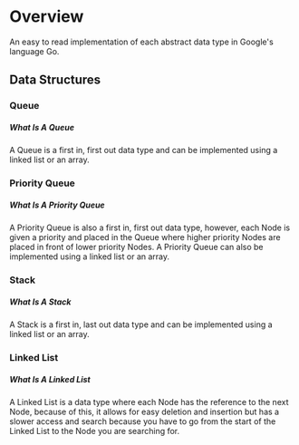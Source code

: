 # Overview
An easy to read implementation of each abstract data type in Google's language Go.

## Data Structures
### Queue
##### What Is A Queue
A Queue is a first in, first out data type and can be implemented using a linked list or an array.

### Priority Queue
##### What Is A Priority Queue
A Priority Queue is also a first in, first out data type, however, each Node is given a priority and placed in the Queue where higher priority Nodes are placed in front of lower priority Nodes. A Priority Queue can also be implemented using a linked list or an array.

### Stack
##### What Is A Stack
A Stack is a first in, last out data type and can be implemented using a linked list or an array.

### Linked List
##### What Is A Linked List
A Linked List is a data type where each Node has the reference to the next Node, because of this, it allows for easy deletion and insertion but has a slower access and search because you have to go from the start of the Linked List to the Node you are searching for.